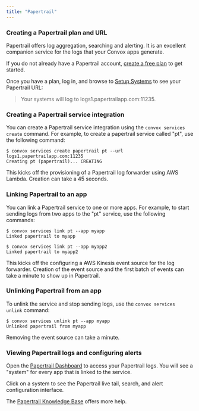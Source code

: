 ```yaml
---
title: "Papertrail"
---
```

### Creating a Papertrail plan and URL

Papertrail offers log aggregation, searching and alerting. It is an excellent companion service for the logs that your Convox apps generate.

If you do not already have a Papertrail account, [create a free plan](https://papertrailapp.com/) to get started.

Once you have a plan, log in, and browse to [Setup Systems](https://papertrailapp.com/systems/setup) to see your Papertrail URL:

> Your systems will log to logs1.papertrailapp.com:11235.

### Creating a Papertrail service integration

You can create a Papertrail service integration using the `convox services create` command. For example, to create a papertrail service called "pt", use the following command:

    $ convox services create papertrail pt --url logs1.papertrailapp.com:11235
    Creating pt (papertrail)... CREATING

This kicks off the provisioning of a Papertrail log forwarder using AWS Lambda. Creation can take a 45 seconds.

### Linking Papertrail to an app

You can link a Papertrail service to one or more apps. For example, to start sending logs from two apps to the "pt" service, use the following commands:

    $ convox services link pt --app myapp
    Linked papertrail to myapp
    
    $ convox services link pt --app myapp2
    Linked papertrail to myapp2

This kicks off the configuring a AWS Kinesis event source for the log forwarder. Creation of the event source and the first batch of events can take a minute to show up in Papertrail.

### Unlinking Papertrail from an app

To unlink the service and stop sending logs, use the `convox services unlink` command:

    $ convox services unlink pt --app myapp
    Unlinked papertrail from myapp

Removing the event source can take a minute.

### Viewing Papertrail logs and configuring alerts

Open the [Papertrail Dashboard](https://papertrailapp.com/dashboard) to access your Papertrail logs. You will see a "system" for every app that is linked to the service.

Click on a system to see the Papertrail live tail, search, and alert configuration interface.

The [Papertrail Knowledge Base](http://help.papertrailapp.com/) offers more help.
